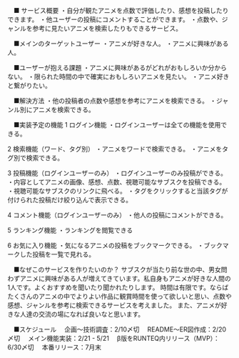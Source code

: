 　■ サービス概要
  ・自分が観たアニメを点数で評価したり、感想を投稿したりできます。
  ・他ユーザーの投稿にコメントすることができます。
  ・点数や、ジャンルを参考に見たいアニメを検索したりもできるサービス。

　■メインのターゲットユーザー
  ・アニメが好きな人。
  ・アニメに興味がある人。

　■ユーザーが抱える課題
  ・アニメに興味があるがどれがおもしろいか分からない。
  ・限られた時間の中で確実におもしろいアニメを見たい。
  ・アニメ好きと繋がりたい。

　■解決方法
  ・他の投稿者の点数や感想を参考にアニメを検索できる。
  ・ジャンル別にアニメを検索できる。

　■実装予定の機能
  1 ログイン機能
  ・ログインユーザーは全ての機能を使用できる。

  2 検索機能（ワード、タグ別）
  ・アニメをワードで検索できる。
  ・アニメをタグ別で検索できる。

  3 投稿機能（ログインユーザーのみ）
  ・ログインユーザーのみ投稿ができる。
  ・内容としてアニメの画像、感想、点数、視聴可能なサブスクを投稿できる。
  ・視聴可能なサブスクのリンクに飛べる。
  ・タグをクリックすると当該タグが付けられた投稿だけ絞り込んで表示できる。

  4 コメント機能（ログインユーザーのみ）
  ・他人の投稿にコメントができる。

  5 ランキング機能 
  ・ランキングを閲覧できる

  6 お気に入り機能
  ・気になるアニメの投稿をブックマークできる。
  ・ブックマークした投稿を一覧で見れる。

　■なぜこのサービスを作りたいのか？
  サブスクが当たり前な世の中、男女問わずアニメに興味がある人が増えてきています。私自身もアニメが好きな人間の1人です。よくおすすめを聞いたり聞かれたりします。
  時間は有限です。ならばたくさんのアニメの中でよりよい作品に観賞時間を使って欲しいと思い、点数や感想、ジャンルを参考に検索できるサービスを考えました。
  また、アニメが好きな人達の交流の場になれば良いなと思います。

　■スケジュール
　企画〜技術調査：2/10〆切
　README〜ER図作成：2/20 〆切
　メイン機能実装：2/21 - 5/21
　β版をRUNTEQ内リリース（MVP）：6/30〆切
　本番リリース：7月末